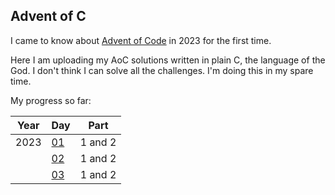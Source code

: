 ## Advent of C

I came to know about [Advent of Code](https://adventofcode.com/) in 2023 for the first time.

Here I am uploading my AoC solutions written in plain C, the language of the God. I don't think I can solve all the challenges. I'm doing this in my spare time.

My progress so far:

| Year | Day               | Part    |
|------|-------------------|---------|
| 2023 | [01](2023/day01)  | 1 and 2 |
|      | [02](2023/day02)  | 1 and 2 |
|      | [03](2023/day03)  | 1 and 2 |
